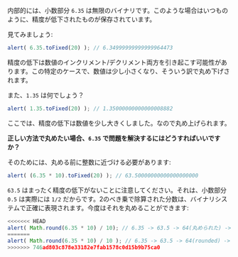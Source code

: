 内部的には、小数部分 `6.35` は無限のバイナリです。このような場合はいつものように、精度が低下されたものが保存されています。

見てみましょう:

```js run
alert( 6.35.toFixed(20) ); // 6.34999999999999964473
```

精度の低下は数値のインクリメント/デクリメント両方を引き起こす可能性があります。この特定のケースで、数値は少し小さくなり、そういう訳で丸め下げされます。

また、`1.35` は何でしょう？

```js run
alert( 1.35.toFixed(20) ); // 1.35000000000000008882
```

ここでは、精度の低下は数値を少し大きくしました。なので丸め上げられます。

**正しい方法で丸めたい場合、`6.35` で問題を解決するにはどうすればいいですか？**

そのためには、丸める前に整数に近づける必要があります:

```js run
alert( (6.35 * 10).toFixed(20) ); // 63.50000000000000000000
```

`63.5` はまったく精度の低下がないことに注意してください。それは、小数部分 `0.5` は実際には `1/2` だからです。2のべき乗で除算された分数は、バイナリシステムで正確に表現されます。今度はそれを丸めることができます:

```js run
<<<<<<< HEAD
alert( Math.round(6.35 * 10) / 10); // 6.35 -> 63.5 -> 64(丸められた) -> 6.4
=======
alert( Math.round(6.35 * 10) / 10 ); // 6.35 -> 63.5 -> 64(rounded) -> 6.4
>>>>>>> 746ad803c878e33182e7fab1578c0d15b9b75ca0
```
